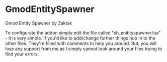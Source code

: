 # GmodEntitySpawner
Gmod Entity Spawner by Zaktak

To configurate the addon simply edit the file called "sh_enitityspawner.lua" - it is very simple.
If you'd like to add/change further things hop in to the other files. They're filled with
comments to help you around. But, you will lose any support from me as I simply cannot look
around your files trying to find your errors.
